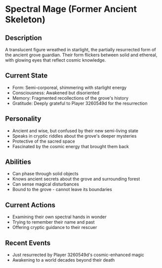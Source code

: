 # Spectral Mage (Former Ancient Skeleton)

## Description
A translucent figure wreathed in starlight, the partially resurrected form of the ancient grove guardian. Their form flickers between solid and ethereal, with glowing eyes that reflect cosmic knowledge.

## Current State
- Form: Semi-corporeal, shimmering with starlight energy
- Consciousness: Awakened but disoriented
- Memory: Fragmented recollections of the grove's history
- Gratitude: Deeply grateful to Player 3260549d for the resurrection

## Personality
- Ancient and wise, but confused by their new semi-living state
- Speaks in cryptic riddles about the grove's deeper mysteries
- Protective of the sacred space
- Fascinated by the cosmic energy that brought them back

## Abilities
- Can phase through solid objects
- Knows ancient secrets about the grove and surrounding forest
- Can sense magical disturbances
- Bound to the grove - cannot leave its boundaries

## Current Actions
- Examining their own spectral hands in wonder
- Trying to remember their name and past
- Offering cryptic guidance to their rescuer

## Recent Events
- Just resurrected by Player 3260549d's cosmic-enhanced magic
- Awakening to a world decades beyond their death